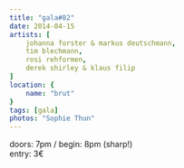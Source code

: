 ```yaml
---
title: "gala#82"
date: 2014-04-15
artists: [
    johanna forster & markus deutschmann,
    tim blechmann,
    rosi rehformen,
    derek shirley & klaus filip
]
location: {
    name: "brut"
}
tags: [gala]
photos: "Sophie Thun"
---
```

doors: 7pm / begin: 8pm (sharp!)  
entry: 3€

